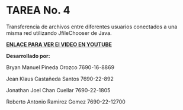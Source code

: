 # **TAREA No. 4**

Transferencia de archivos entre diferentes usuarios conectados a una misma red utilizando JfileChooser de Java.

[**ENLACE PARA VER El VIDEO EN YOUTUBE**](https://youtu.be/5PheNZlbJBE?feature=shared "VIDEO EN YOUTUBE")

**Desarrollado por:** 

Bryan Manuel Pineda Orozco       7690-16-8869

Jean Klaus Castañeda Santos      7690-22-892

Jonathan Joel Chan Cuellar       7690-22-1805

Roberto Antonio Ramirez Gomez    7690-22-12700

